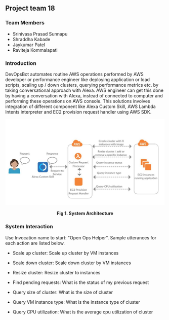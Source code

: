 ## Project team 18
### Team Members
* Srinivasa Prasad Sunnapu
* Shraddha Kabade
* Jaykumar Patel
* Raviteja Kommalapati

### Introduction
DevOpsBot automates routine AWS operations performed by AWS developer or performance engineer like deploying application or load scripts, scaling up / down clusters, querying performance metrics etc. by taking conversational approach with Alexa. AWS engineer can get this done by having a conversation with Alexa, instead of connected to computer and performing these operations on AWS console. This solutions involves integration of different component like Alexa Custom Skill, AWS Lambda Intents interpreter and EC2 provision request handler using AWS SDK.

![System Architecture](https://github.com/SJSU272LabSP18/DevOpsBot/blob/master/DevOpsBot-Architecture.jpg)

<p align="center" style = "font-weight: bold">Fig 1. System Architecture<p>

### System Interaction
Use Invocation name to start: "Open Ops Helper".
Sample utterances for each action are listed below.
* Scale up cluster: Scale up <clusterName> cluster by <numbeOfInstances> VM instances 
  
* Scale down cluster: Scale down <clusterName> cluster by <numbeOfInstances> VM instances

* Resize cluster: Resize <clusterName> cluster to <numberOfInstances> instances

* Find pending requests: What is the status of my previous request

* Query size of cluster: What is the size of <clusterName> cluster

* Query VM instance type: What is the instance type of <clusterName> cluster

* Query CPU utilization: What is the average cpu utilization of <clusterName> cluster

